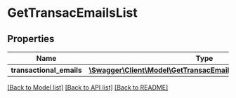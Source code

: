 # GetTransacEmailsList

## Properties
Name | Type | Description | Notes
------------ | ------------- | ------------- | -------------
**transactional_emails** | [**\Swagger\Client\Model\GetTransacEmailsListTransactionalEmails[]**](GetTransacEmailsListTransactionalEmails.md) |  | [optional] 

[[Back to Model list]](../README.md#documentation-for-models) [[Back to API list]](../README.md#documentation-for-api-endpoints) [[Back to README]](../README.md)


